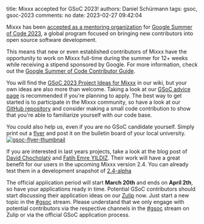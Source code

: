 title: Mixxx accepted for GSoC 2023!
authors: Daniel Schürmann
tags: gsoc, gsoc-2023
comments: no
date: 2023-02-27 09:42:04

Mixxx has been [accepted as a mentoring organization](https://summerofcode.withgoogle.com/programs/2023/organizations/mixxx) for [Google Summer of Code 2023](https://summerofcode.withgoogle.com/), a global program focused on bringing new contributors into open source software development.

This means that new or even established contributors of Mixxx have the opportunity to work on Mixxx full-time during the summer for 12+ weeks while receiving a stipend sponsored by Google. For more information, check out the [Google Summer of Code Contributor Guide](https://google.github.io/gsocguides/student/).

You will find the [GSoC 2023 Project Ideas for Mixxx](https://github.com/mixxxdj/mixxx/wiki/GSOC-2023-Ideas) in our wiki, but your own ideas are also more than welcome. Taking a look at our [GSoC advice page](https://github.com/mixxxdj/mixxx/wiki/gsocadvice) is recommended if you're planning to apply. The best way to get started is to participate in the Mixxx community, so have a look at our [GitHub repository](https://github.com/mixxxdj/mixxx) and consider making a small code contribution to show that you're able to familiarize yourself with our code base.

You could also help us, even if you are no GSoC candidate yourself. Simply print out a [flyer](https://github.com/mixxxdj/mixxx/wiki/GSoC-Flyers) and post it on the bulletin board of your local university.
[![gsoc-flyer-thumbnail]({static}/images/news/gsoc-flyer-thumbnail.png)](https://github.com/mixxxdj/mixxx/wiki/GSoC-Flyers)

If you are interested in last years projects, take a look at the blog post of [David Chocholatý](https://mixxx.org/news/2022-09-08-gsoc-final-blog-david-chocholaty) and [Fatih Emre YILDIZ](https://mixxx.org/news/2022-09-26-gsoc-final-blog-fatih-emre-yildiz). Their work will have a great benefit for our users in the upcoming Mixxx version 2.4. You can already test them in a development snapshot of [2.4-alpha](https://downloads.mixxx.org/snapshots/2.4)

The official application period will start **March 20th** and ends on **April 2th**, so have your applications ready in time. Potential GSoC contributors should start discussing their application ideas on our [Zulip](https://mixxx.zulipchat.com/) now. Just start a new topic in the [#gsoc](https://mixxx.zulipchat.com/#narrow/stream/109215-gsoc) stream. Please understand that we only engage with potential contributors via the respective channels in the [#gsoc](https://mixxx.zulipchat.com/#narrow/stream/109215-gsoc) stream on Zulip or via the official GSoC application process.
